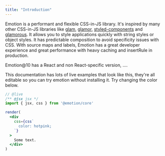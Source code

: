 ```yaml
---
title: "Introduction"
---
```


Emotion is a performant and flexible CSS-in-JS library. It's inspired by many other CSS-in-JS libraries like [glam](https://github.com/threepointone/glam/tree/e9bca3950f12503246ed7fccad5cf13e5e9c86e3), [glamor](https://github.com/threepointone/glamor), [styled-components](https://www.styled-components.com/) and [glamorous](https://glamorous.rocks/). It allows you to style applications quickly with string styles or object styles. It has predictable composition to avoid specificity issues with CSS. With source maps and labels, Emotion has a great developer experience and great performance with heavy caching and insertRule in production.

Emotion@10 has a React and non React-specific version, ....

This documentation has lots of live examples that look like this, they're all editable so you can try emotion without installing it. Try changing the color below.

```jsx
// @live
/** @jsx jsx */
import { jsx, css } from '@emotion/core'

render(
  <div
    css={css`
      color: hotpink;
    `}
  >
    Some text.
  </div>
)
```
